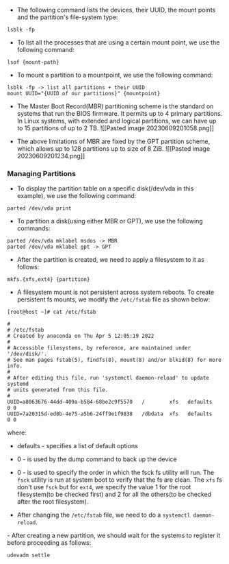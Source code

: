 
- The following command lists the devices, their UUID, the mount points and the partition's file-system type:
```
lsblk -fp
```

- To list all the processes that are using a certain mount point, we use the following command:
```
lsof {mount-path}
```

- To mount a partition to a mountpoint, we use the following command:
```
lsblk -fp -> list all partitions + their UUID
mount UUID="{UUID of our partitions}" {mountpoint}
```

- The Master Boot Record(MBR) partitioning scheme is the standard on systems that run the BIOS firmware. It permits up to 4 primary partitions. In Linux systems, with extended and logical partitions, we can have up to 15 partitions of up to 2 TB. 
![[Pasted image 20230609201058.png]]

- The above limitations of MBR are fixed by the GPT partition scheme, which allows up to 128 partitions up to size of 8 ZiB.
![[Pasted image 20230609201234.png]]

### Managing Partitions

- To display the partition table on a specific disk(/dev/vda in this example), we use the following command:
```
parted /dev/vda print
```

- To partition a disk(using either MBR or GPT), we use the following commands:
```
parted /dev/vda mklabel msdos -> MBR
parted /dev/vda mklabel gpt -> GPT
```

- After the partition is created, we need to apply a filesystem to it as follows:
```
mkfs.{xfs,ext4} {partition}
```

- A filesystem mount is not persistent across system reboots. To create persistent fs mounts, we modify the `/etc/fstab` file as shown below:
```
[root@host ~]# cat /etc/fstab

#
# /etc/fstab
# Created by anaconda on Thu Apr 5 12:05:19 2022
#
# Accessible filesystems, by reference, are maintained under '/dev/disk/'.
# See man pages fstab(5), findfs(8), mount(8) and/or blkid(8) for more info.
#
# After editing this file, run 'systemctl daemon-reload' to update systemd
# units generated from this file.
#
UUID=a8063676-44dd-409a-b584-68be2c9f5570   /        xfs   defaults   0 0
UUID=7a20315d-ed8b-4e75-a5b6-24ff9e1f9838   /dbdata  xfs   defaults   0 0
```

where:
- defaults - specifies a list of default options
- 0 - is used by the dump command to back up the device
- 0 - is used to specify the order in which the fsck fs utility will run. The `fsck` utility is run at system boot to verify that the fs are clean. The `xfs` fs don't use `fsck` but for `ext4`, we specify the value 1 for the root filesystem(to be checked first) and 2 for all the others(to be checked after the root filesystem).

- After changing the `/etc/fstab` file, we need to do a `systemctl daemon-reload`. 

- After creating a new partition, we should wait for the systems to register it before proceeding as follows:
```
udevadm settle
```

